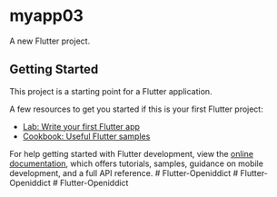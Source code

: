 # myapp03

A new Flutter project.

## Getting Started

This project is a starting point for a Flutter application.

A few resources to get you started if this is your first Flutter project:

- [Lab: Write your first Flutter app](https://docs.flutter.dev/get-started/codelab)
- [Cookbook: Useful Flutter samples](https://docs.flutter.dev/cookbook)

For help getting started with Flutter development, view the
[online documentation](https://docs.flutter.dev/), which offers tutorials,
samples, guidance on mobile development, and a full API reference.
#   F l u t t e r - O p e n i d d i c t  
 #   F l u t t e r - O p e n i d d i c t  
 #   F l u t t e r - O p e n i d d i c t  
 